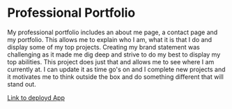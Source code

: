 # Professional Portfolio
My professional portfolio includes an about me page, a contact page and my portfolio. This allows  me to explain who I am, what it is that I do and display some of my top projects. Creating my brand statement was challenging as it made me dig deep and strive to do my best to display my top abilities. This project does just that and allows me to see where I am currently at. I can update it as time go's on and I complete new projects and it motivates me to think outside the box and do something different that will stand out. 

[Link to deployd App](https://mekaleka.github.io/Bootstrap-Portfolio/)
